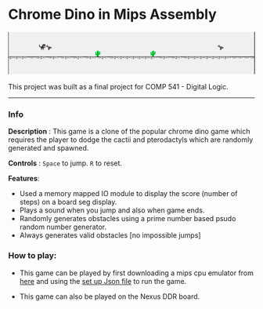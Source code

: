 

# Chrome Dino in Mips Assembly

![Chrome Dino](DinoDino.PNG)

This project was built as a final project for COMP 541 - Digital Logic. 

---

### Info

**Description** :  This game is a clone of the popular chrome dino game which requires the player to dodge the cactii and pterodactyls which are randomly generated and spawned. 

**Controls** : `Space` to jump. `R` to reset. 

**Features**: 
-   Used a memory mapped IO module to display the score (number of steps) on a board seg display. 
-   Plays a sound when you jump and also when game ends. 
-   Randomly generates obstacles using a prime number based psudo random number generator. 
-   Always generates valid obstacles [no impossible jumps]


### How to play: 

-  This game can be played by first downloading a mips cpu emulator from [here](https://github.com/jordanel/mips-emulator) and using the [set up Json file](ChromeDino_Simulator_Setup.json) to run the game. 

- This game can also be played on the Nexus DDR board. 




